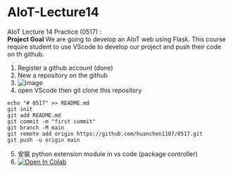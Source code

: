 # AIoT-Lecture14
AIoT Lecture 14 Practice (0517) :\
<b> Project Goal </b> 
We are going to develop an AIoT web using Flask. 
This course require student to use VScode to develop our project and push their code on th github.

  1. Register a github account (done)
  2. New a repository on the github
  3. ![image](https://tpc.googlesyndication.com/simgad/2079672889646690525)
  4. open VScode then git clone this repository
  ```text
  echo "# 0517" >> README.md
  git init
  git add README.md
  git commit -m "first commit"
  git branch -M main
  git remote add origin https://github.com/huanchen1107/0517.git
  git push -u origin main
  ```

  5. 安裝 python extension module in vs code (package controller)
  6. [![Open In Colab](https://colab.research.google.com/assets/colab-badge.svg)](https://colab.research.google.com/github/yuchun7/AIoT-Lecture14/edit/master/flask_ngrok_example.ipynb)

